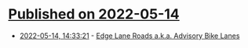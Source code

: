 # [Published on 2022-05-14](index.md)

* [2022-05-14, 14:33:21](https://news.ycombinator.com/item?id=31378302) - [Edge Lane Roads a.k.a. Advisory Bike Lanes](https://www.advisorybikelanes.com/)
